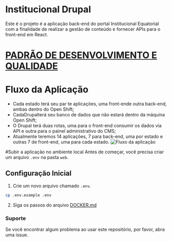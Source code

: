 # Institucional Drupal
Este é o projeto é a aplicação back-end do portal Institucional Equatorial com a finalidade de realizar a gestão de conteúdo e fornecer APIs para o front-end em React. 

# [PADRÃO DE DESENVOLVIMENTO E QUALIDADE](README-Definições.md)

# Fluxo da Aplicação
- Cada estado terá seu par te aplicações, uma front-ende outra back-end, ambas dentro do Open Shift;
- CadaDrupalterá seu banco de dados que não estará dentro da máquina Open Shift;
- O Drupal terá duas rotas, uma para o front-end consumir os dados via API e outra para o painel administrativo do CMS;
- Atualmente teremos 14 aplicações, 7 para back-end, uma por estado e outras 7 de front-end, uma para cada estado.
![Fluxo da aplicação](/fluxo-aplica.png)


#Subir a aplicação no ambiente local
Antes de começar, você precisa criar um arquivo `.env` na pasta `web`.

## Configuração Inicial

1. Crie um novo arquivo chamado `.env`.

```bash
cp .env.example .env
```

2. Siga os passos do arquivo [DOCKER.md](/readme/DOCKER.md)

### Suporte

Se você encontrar algum problema ao usar este repositório, por favor, abra uma issue.
